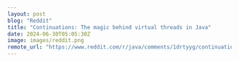 ```yaml
---
layout: post
blog: "Reddit"
title: "Continuations: The magic behind virtual threads in Java"
date: 2024-06-30T05:05:30Z
image: images/reddit.png
remote_url: "https://www.reddit.com/r/java/comments/1drtyyg/continuations_the_magic_behind_virtual_threads_in/"
---
```


